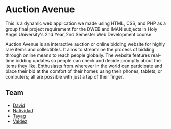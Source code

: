 # Auction Avenue
This is a dynamic web application we made using HTML, CSS, and PHP as a group final project requirement for the DWEB and IMAN subjects in Holy Angel University's 2nd Year, 2nd Semester Web Development course.

Auction Avenue is an interactive auction or online bidding website for highly rare items and collectibles. It aims to streamline the process of bidding through online means to reach people globally. The website features real-time bidding updates so people can check and decide promptly about the items they like. Enthusiasts from wherever in the world can participate and place their bid at the comfort of their homes using their phones, tablets, or computers; all are possible with just a tap of their finger.

## Team
- [David](https://github.com/keytiasd)
- [Natividad](https://github.com/itsjayceee)
- [Tayag](https://github.com/CJT22)
- [Valdez](https://github.com/jimvdz)
